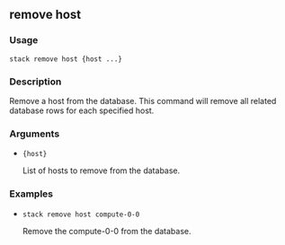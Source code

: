 ## remove host

### Usage

`stack remove host {host ...}`

### Description

Remove a host from the database. This command will remove all
	related database rows for each specified host.

### Arguments

* `{host}`

   List of hosts to remove from the database.


### Examples

* `stack remove host compute-0-0`

   Remove the compute-0-0 from the database.



